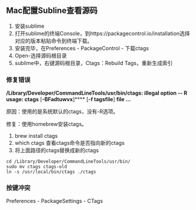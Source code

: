 ## Mac配置Subline查看源码

1. 安装sublime
2. 打开sublime的终端Console，到https://packagecontrol.io/installation选择对应的版本粘贴命令到终端下载。
3. 安装完毕，在Preferences - PackageControl - 下载ctags
4. Open-选择源码根目录
5. sublime中，右键源码根目录，Ctags：Rebuild Tags，重新生成索引

### 修复错误

**/Library/Developer/CommandLineTools/usr/bin/ctags: illegal option -- R
usage: ctags** [**-BFadtuwvx**]**** [**-f tagsfile**] **file ...**

原因：使用的是系统默认的ctags，没有-R选项。

修复：使用homebrew安装ctags。
1. brew install ctags
2. which ctags 查看ctags命令是否指向新的ctags
3. 将上面路径的ctags替换成新的ctags

```shell
cd /Library/Developer/CommandLineTools/usr/bin/
sudo mv ctags ctags-old
ln -s /usr/local/bin/ctags ./ctags
```

### 按键冲突
Preferences - PackageSettings - CTags
